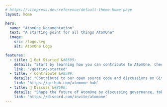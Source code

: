 ```yaml
---
# https://vitepress.dev/reference/default-theme-home-page
layout: home

hero:
  name: "AtomOne Documentation"
  text: "A starting point for all things AtomOne"
  image:
    src: /logo.svg
    alt: AtomOne Logo

features:
  - title: 🔨 Get Started &#8599;
    details: "Start by learning how you can contribute to AtomOne. Check out our simple guide on how to begin building with AtomOne."
    link: "/getting-started"
  - title: ⚡ Contribute &#8599;
    details: "Contribute to our open source code and discussions on GitHub where we discuss dozens of issues."
    link: 'https://github.com/atomone-hub'
  - title: 💬 Discuss &#8599;
    details: "Shape the future of AtomOne by discussing governance, token mechanics, chain security, and anything you desire."
    link: 'https://discord.com/invite/atomone'
---
```


